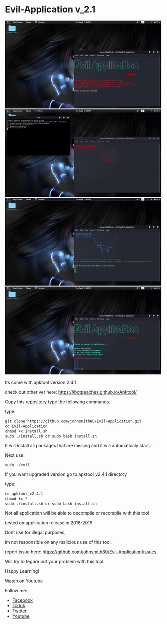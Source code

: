 # Evil-Application v_2.1

<img src="screenshots/1.png" width="500" >

<img src="screenshots/2.png" width="500" >

<img src="screenshots/3.png" width="500" >

<img src="screenshots/4.png" width="500" >

Its come with apktool version 2.4.1

check out other ver here: https://ibotpeaches.github.io/Apktool/

Copy this repository type the following commands.

type:

    git clone https://github.com/johnsmith80/Evil-Application.git
    cd Evil-Application
    chmod +x install.sh
    sudo ./install.sh or sudo bash install.sh

It will install all packages that are missing and it will automaticaly start...

Next use:

    sudo ./evil

If you want upgraded version go to apktool_v2.4.1 directory

type:

    cd apktool_v2.4.1
    chmod +x *
    sudo ./install.sh or sudo bash install.sh



Not all application will be able to decompile or recompile with this tool

tested on application release in 2018-2019

Dont use for illegal purposes,

im not responsible on any malicious use of this tool.

report issue here: https://github.com/johnsmith80/Evil-Application/issues

Will try to fegure out your problem with this tool.

Happy Learning!

[Watch on Youtube](https://www.youtube.com/watch?v=jKvJQMQGxTA)

Follow me:
+ [Facebook](https://web.facebook.com/h4ckitnow)
+ [Tiktok](https://www.tiktok.com/@johnsmith0911)
+ [Twitter](https://twitter.com/John44233759)
+ [Youtube](https://www.youtube.com/channel/UCV5gF3dWxUOFoGA7P9NGviQ)

